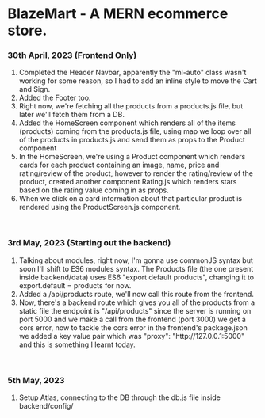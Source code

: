 # BlazeMart - A MERN ecommerce store.

<h3>30th April, 2023 (Frontend Only)</h3>
<ol>
  <li>Completed the Header Navbar, apparently the "ml-auto" class wasn't working for some reason, so I had to add an inline style to move the Cart and Sign.</li>
  <li>Added the Footer too.</li>
  <li>Right now, we're fetching all the products from a products.js file, but later we'll fetch them from a DB.</li>
  <li>Added the HomeScreen component which renders all of the items (products) coming from the products.js file, using map we loop over all of the products in products.js and send them as props to the Product component</li>
  <li>
    In the HomeScreen, we're using a Product component which renders cards for each product containing an image, name, price and rating/review of the product, however to render the rating/review of the product, created another component Rating.js which renders stars based on the rating value coming in as props.
  </li>
  <li>
    When we click on a card information about that particular product is rendered using the ProductScreen.js component.
  </li>
</ol>
<br>
<h3>3rd May, 2023 (Starting out the backend)</h3>
<ol>
  <li>
    Talking about modules, right now, I'm gonna use commonJS syntax but soon I'll shift to ES6 modules syntax.
    The Products file (the one present inside backend/data) uses ES6 "export default products", changing it to export.default = products for now.
  </li>
  <li>
    Added a /api/products route, we'll now call this route from the frontend.
  </li>
  <li>Now, there's a backend route which gives you all of the products from a static file the endpoint is "/api/products" since the server is running on port 5000 and we make a call from the frontend (port 3000) we get a cors error, now to tackle the cors error in the frontend's package.json we added a key value pair which was "proxy": "http://127.0.0.1:5000" and this is something I learnt today.</li>
</ol>
  <br>
  <h3>5th May, 2023</h3>
  <ol>
    <li>Setup Atlas, connecting to the DB through the db.js file inside backend/config/</li>
  </ol>
  
